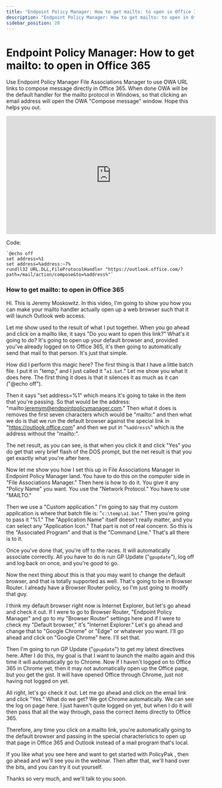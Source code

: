 ```yaml
---
title: "Endpoint Policy Manager: How to get mailto: to open in Office 365"
description: "Endpoint Policy Manager: How to get mailto: to open in Office 365"
sidebar_position: 20
---
```

# Endpoint Policy Manager: How to get mailto: to open in Office 365

Use Endpoint Policy Manager File Associations Manager to use OWA URL links to compose message
directly in Office 365. When done OWA will be the default handler for the mailto protocol in
Windows, so that clicking an email address will open the OWA "Compose message" window. Hope this
helps you out.

<iframe width="560" height="315" src="https://www.youtube.com/embed/3N38DsZY-mo" title="Endpoint Policy Manager: How to get mailto: to open in Office 365" frameborder="0" allow="accelerometer; autoplay; clipboard-write; encrypted-media; gyroscope; picture-in-picture; web-share" allowfullscreen="1"></iframe>

Code:

```
`@echo off
set address=%1
set address=%address:~7%
rundll32 URL.DLL,FileProtocolHandler "https://outlook.office.com/?path=/mail/action/compose&to=%address%"`
```

### How to get mailto: to open in Office 365

Hi. This is Jeremy Moskowitz. In this video, I'm going to show you how you can make your mailto
handler actually open up a web browser such that it will launch Outlook web access.

Let me show used to the result of what I put together. When you go ahead and click on a mailto like,
it says "Do you want to open this link?" What's it going to do? It's going to open up your default
browser and, provided you've already logged on to Office 365, it's then going to automatically send
that mail to that person. It's just that simple.

How did I perform this magic here? The first thing is that I have a little batch file. I put it in
"temp," and I just called it "`a1.bat`." Let me show you what it does here. The first thing it does
is that it silences it as much as it can ("@echo off").

Then it says "set address=%1" which means it's going to take in the item that you're passing. So
that would be the address: "mailto:jeremym@endpointpolicymanager.com." Then what it does is removes the first
seven characters which would be "mailto:" and then what we do is that we run the default browser
against the special link in "https://outlook.office.com" and then we put in "`%address%`" which is
the address without the "mailto:".

The net result, as you can see, is that when you click it and click "Yes" you do get that very brief
flash of the DOS prompt, but the net result is that you get exactly what you're after here.

Now let me show you how I set this up in File Associations Manager in Endpoint Policy Manager land.
You have to do this on the computer side in "File Associations Manager." Then here is how to do it.
You give it any "Policy Name" you want. You use the "Network Protocol." You have to use "MAILTO."

Then we use a "Custom application." I'm going to say that my custom application is where that batch
file is: "`c:\temp\a1.bat`." Then you're going to pass it "%1." The "Application Name" itself
doesn't really matter, and you can select any "Application Icon." That part is not of real concern.
So this is the "Associated Program" and that is the "Command Line." That's all there is to it.

Once you've done that, you're off to the races. It will automatically associate correctly. All you
have to do is run GP Update ("`gpupdate`"), log off and log back on once, and you're good to go.

Now the next thing about this is that you may want to change the default browser, and that is
totally supported as well. That's going to be in Browser Router. I already have a Browser Router
policy, so I'm just going to modify that guy.

I think my default browser right now is Internet Explorer, but let's go ahead and check it out. If I
were to go to Browser Router, "Endpoint Policy Manager" and go to my "Browser Router" settings here
and if I were to check my "Default browser," it's "Internet Explorer." Let's go ahead and change
that to "Google Chrome" or "Edge" or whatever you want. I'll go ahead and click on "Google Chrome"
here. I'll set that.

Then I'm going to run GP Update ("`gpupdate`") to get my latest directives here. After I do this, my
goal is that I want to launch the mailto again and this time it will automatically go to Chrome. Now
if I haven't logged on to Office 365 in Chrome yet, then it may not automatically open up the Office
page, but you get the gist. It will have opened Office through Chrome, just not having not logged on
yet.

All right, let's go check it out. Let me go ahead and click on the email link and click "Yes." What
do we get? We got Chrome automatically. We can see the log on page here. I just haven't quite logged
on yet, but when I do it will then pass that all the way through, pass the correct items directly to
Office 365.

Therefore, any time you click on a mailto link, you're automatically going to the default browser
and passing in the special characteristics to open up that page in Office 365 and Outlook instead of
a mail program that's local.

If you like what you see here and want to get started with PolicyPak , then go ahead and we'll see
you in the webinar. Then after that, we'll hand over the bits, and you can try it out yourself.

Thanks so very much, and we'll talk to you soon.
